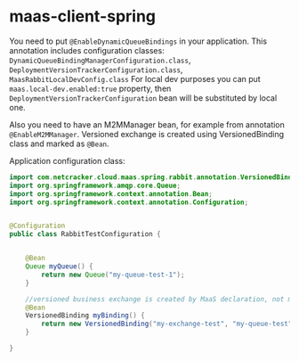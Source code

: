 # maas-client-spring

You need to put `@EnableDynamicQueueBindings` in your application.
This annotation includes configuration classes: `DynamicQueueBindingManagerConfiguration.class`, `DeploymentVersionTrackerConfiguration.class`, `MaasRabbitLocalDevConfig.class`
For local dev purposes you can put `maas.local-dev.enabled:true` property, then `DeploymentVersionTrackerConfiguration` bean will be substituted by local one.

Also you need to have an M2MManager bean, for example from annotation `@EnableM2MManager`.
Versioned exchange is created using VersionedBinding class and marked as `@Bean`.

Application configuration class:

```java     
import com.netcracker.cloud.maas.spring.rabbit.annotation.VersionedBinding;
import org.springframework.amqp.core.Queue;
import org.springframework.context.annotation.Bean;
import org.springframework.context.annotation.Configuration;


@Configuration
public class RabbitTestConfiguration {


    @Bean
    Queue myQueue() {
        return new Queue("my-queue-test-1");
    }

    //versioned business exchange is created by MaaS declaration, not manually.
    @Bean
    VersionedBinding myBinding() {
        return new VersionedBinding("my-exchange-test", "my-queue-test", "", null);
    }

}

```
